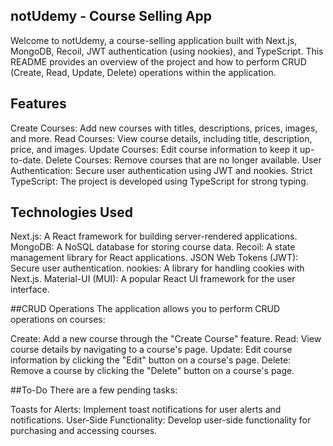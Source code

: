 ## notUdemy - Course Selling App

Welcome to notUdemy, a course-selling application built with Next.js, MongoDB, Recoil, JWT authentication (using nookies), and TypeScript. This README provides an overview of the project and how to perform CRUD (Create, Read, Update, Delete) operations within the application.

## Features

Create Courses: Add new courses with titles, descriptions, prices, images, and more.
Read Courses: View course details, including title, description, price, and images.
Update Courses: Edit course information to keep it up-to-date.
Delete Courses: Remove courses that are no longer available.
User Authentication: Secure user authentication using JWT and nookies.
Strict TypeScript: The project is developed using TypeScript for strong typing.

## Technologies Used
Next.js: A React framework for building server-rendered applications.
MongoDB: A NoSQL database for storing course data.
Recoil: A state management library for React applications.
JSON Web Tokens (JWT): Secure user authentication.
nookies: A library for handling cookies with Next.js.
Material-UI (MUI): A popular React UI framework for the user interface.

##CRUD Operations
The application allows you to perform CRUD operations on courses:

Create: Add a new course through the "Create Course" feature.
Read: View course details by navigating to a course's page.
Update: Edit course information by clicking the "Edit" button on a course's page.
Delete: Remove a course by clicking the "Delete" button on a course's page.

##To-Do
There are a few pending tasks:

Toasts for Alerts: Implement toast notifications for user alerts and notifications.
User-Side Functionality: Develop user-side functionality for purchasing and accessing courses.
